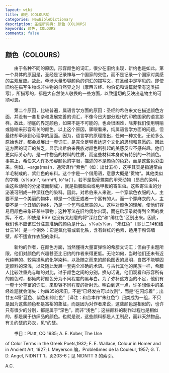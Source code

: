 ```yaml
---
layout: wiki
title: 颜色（COLOURS）
categories: NewBibleDictionary
description: 圣经新词典: 颜色（COLOURS）
keywords: 颜色, COLOURS
comments: false
---
```


## 颜色（COLOURS）

　　由于各种不同的原因，形容颜色的词汇，很少在旧约出现，新约也是如此。第一个具体的原因是，圣经是记录神与一个国家的交往，而不是记录一个国家对美感的主观反应。故此，牵涉大量形容颜色的词汇的描写文，在圣经中是罕见的。即使旧约在描写生物或非生物的自然界之时（摩西五经、约伯记和诗篇就常有这类描写），所描写的，都是大自然使人敬畏的一些方面，以致适切的反映出造物主的可颂可畏。

　　第二个原因，比较普遍，属语言学方面的原因：圣经的希伯来文在描述颜色方面，并没有一套复杂和发展完善的词汇，不像今日大部分现代的印欧国家的语言那样。故此，彻底的界定颜色，如果不是不可能的，也会很困难，除非我们使用明喻或隐喻来形容有关的颜色。以上这个原因，骤眼看来，纯属语言学方面的问题，但最终却牵涉到心理学的层面。因为，语言学的原理指出，任何一种文化，无论多么原始也好，都会发展出一套词汇，是完全足够表达这个文化的思想和意愿的。因此这方面的词汇的贫乏，显示出希伯来民族对颜色所引起的美感反应不感兴趣。他们更实际关心的，是一件物品的材料的性质，而这些材料本身就有特别的一种颜色。事实上，希伯来人许多形容颜色的字眼，描述的不是颜色的色彩，而是这些色彩由来。例如，~arga{ma{n，通常译作“紫色”（如：出廿五4），这字其实是指通常由羊毛制成的、紫红色的布料。这个字是一个借用语，意思大概是“贡物”。其他类似的字眼（s%a{ni^, karmi^l, to^la{`），若不是指骨螺类的甲壳动物（昂贵的染料，由这些动物的分泌液而制成），就是指胭脂虫或龟甲板的寄生虫。这些寄生虫的分泌液可制成一种深红色的染料。因此，对希伯来人来说，一个穿紫色衣服的人，主要不是一个美丽的物体，却是一个国王或者一个富有的人。而一个穿麻衣的人，主要不是一个丑陋的物体，乃是一个乞丐或居丧的人。这种对颜色的理解，使他们容易用颜色来象征某些事物；这种写法在旧约偶尔出现，而在启示录就得到全面的发挥。不过，即使是 RSV 也没有太刻意的将“深红色”和“绯红色”区别出来。因此，我们也不应该过分注意准确的颜色是什么。s%a{s%ar，“朱红色”（耶廿二14和结廿三14）是一个例外：它是氧化铅或氧化铁，含有鲜红的色素，适用于粉饰墙壁，却不适宜作衣服的染料。

　　新约的作者，在颜色方面，当然懂得大量富弹性的希腊文词汇；但由于主题所限，他们对颜色的兴趣甚至比旧约的作者来得更低。无论如何，当时他们还未有近代纯粹的、较易操纵的化学染料，以及随之而来的颜色图表的发明，自然不能够固定颜料的深浅，以及随此发展一套完全准确的术语。与古代其他的民族一样，希腊人比较注重光与暗的对比，过于颜色之间的分别。换句话说，他们观看和形容所有的颜色时，都倾向将颜色分为不同程度的黑与白。为了弥补这方面的不足，他们有一套十分丰富的词汇，来形容不同程度的折射光。明白到这一点，许多想像中的圣经难题就会消失：约四35的禾田，不是“已经发白可以收割”，而是“在闪烁着”；出廿五4将“蓝色、紫色和绯红色”〔译注：和合本作“朱红色”〕归类成为一组，不只是因为这些颜色都是富裕的象征，而是因为对作者来说，这些颜色是相似的，也许只有很少的分别，都是属于“深色”，而非“浅色”；这些颜料的制作过程也是相似的，都是属于纺织品的颜色。也就是说，这些颜料都是人工制品，而非天然物品。有关约瑟的彩衣，见*约瑟。

　　书目：Platt, CQ 1935; A. E. Kober, The Use

of Color Terms in the Greek Poets,1932; F. E. Wallace, Colour in Homer and in Ancient Art, 1927; I. Meyerson 编，Proble&mes de la Couleur, 1957; G. T. D. Angel, NIDNTT 1，页203-6；见 NIDNTT 3 的索引。

A.C.






